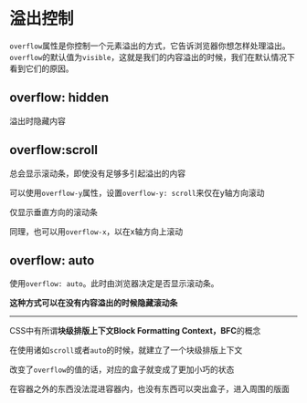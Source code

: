 # 溢出控制

`overflow`属性是你控制一个元素溢出的方式，它告诉浏览器你想怎样处理溢出。`overflow`的默认值为`visible`，这就是我们的内容溢出的时候，我们在默认情况下看到它们的原因。

## overflow: hidden

溢出时隐藏内容

## overflow:scroll

总会显示滚动条，即使没有足够多引起溢出的内容

可以使用`overflow-y`属性，设置`overflow-y: scroll`来仅在y轴方向滚动

仅显示垂直方向的滚动条

同理，也可以用`overflow-x`，以在x轴方向上滚动

## overflow: auto

使用`overflow: auto`。此时由浏览器决定是否显示滚动条。

**这种方式可以在没有内容溢出的时候隐藏滚动条**

---

CSS中有所谓**块级排版上下文Block Formatting Context，BFC**的概念

在使用诸如`scroll`或者`auto`的时候，就建立了一个块级排版上下文

改变了`overflow`的值的话，对应的盒子就变成了更加小巧的状态

在容器之外的东西没法混进容器内，也没有东西可以突出盒子，进入周围的版面




